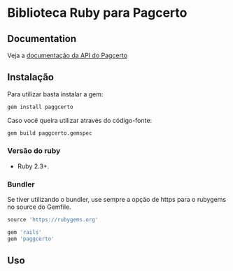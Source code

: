 # Biblioteca Ruby para Pagcerto

## Documentation

Veja a [documentação da API do Pagcerto](https://desenvolvedor.paggcerto.com.br)


## Instalação

Para utilizar basta instalar a gem:

```sh
gem install paggcerto
```

Caso você queira utilizar através do código-fonte:

```sh
gem build paggcerto.gemspec
```

### Versão do ruby

- Ruby 2.3+.

### Bundler

Se tiver utilizando o bundler, use sempre a opção de https para o rubygems 
no source do Gemfile.

```ruby
source 'https://rubygems.org'

gem 'rails'
gem 'paggcerto'
```

## Uso
